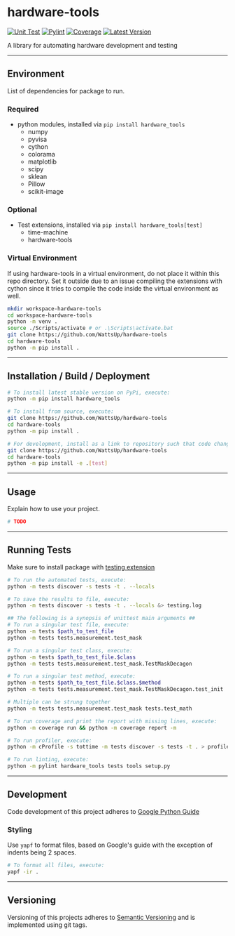 # hardware-tools
[![Unit Test][unittest-image]][unittest-url] [![Pylint][pylint-image]][pylint-url] [![Coverage][coverage-image]][coverage-url] [![Latest Version][pypi-image]][pypi-url]

A library for automating hardware development and testing

----
## Environment
List of dependencies for package to run.
### Required
* python modules, installed via `pip install hardware_tools`
  * numpy
  * pyvisa
  * cython
  * colorama
  * matplotlib
  * scipy
  * sklean
  * Pillow
  * scikit-image

### Optional
* Test extensions, installed via `pip install hardware_tools[test]`
  * time-machine
  * hardware-tools

### Virtual Environment
If using hardware-tools in a virtual environment, do not place it within this repo directory. Set it outside due to an issue compiling the extensions with cython since it tries to compile the code inside the virtual environment as well.
```bash
mkdir workspace-hardware-tools
cd workspace-hardware-tools
python -m venv .
source ./Scripts/activate # or .\Scripts\activate.bat
git clone https://github.com/WattsUp/hardware-tools
cd hardware-tools
python -m pip install .
```
----
## Installation / Build / Deployment
```bash
# To install latest stable version on PyPi, execute:
python -m pip install hardware_tools

# To install from source, execute:
git clone https://github.com/WattsUp/hardware-tools
cd hardware-tools
python -m pip install .

# For development, install as a link to repository such that code changes are used. And include testing packages
git clone https://github.com/WattsUp/hardware-tools
cd hardware-tools
python -m pip install -e .[test]
```

----
## Usage
Explain how to use your project.
```Python
# TODO
```
----
## Running Tests
Make sure to install package with [testing extension](#optional)
```bash
# To run the automated tests, execute:
python -m tests discover -s tests -t . --locals

# To save the results to file, execute:
python -m tests discover -s tests -t . --locals &> testing.log

## The following is a synopsis of unittest main arguments ##
# To run a singular test file, execute:
python -m tests $path_to_test_file
python -m tests tests.measurement.test_mask

# To run a singular test class, execute:
python -m tests $path_to_test_file.$class
python -m tests tests.measurement.test_mask.TestMaskDecagon

# To run a singular test method, execute:
python -m tests $path_to_test_file.$class.$method
python -m tests tests.measurement.test_mask.TestMaskDecagon.test_init

# Multiple can be strung together
python -m tests tests.measurement.test_mask tests.test_math
```
```bash
# To run coverage and print the report with missing lines, execute:
python -m coverage run && python -m coverage report -m

# To run profiler, execute:
python -m cProfile -s tottime -m tests discover -s tests -t . > profile.log

# To run linting, execute:
python -m pylint hardware_tools tests tools setup.py
```
----
## Development
Code development of this project adheres to [Google Python Guide](https://google.github.io/styleguide/pyguide.html)

### Styling
Use `yapf` to format files, based on Google's guide with the exception of indents being 2 spaces.
```bash
# To format all files, execute:
yapf -ir .
```

---
## Versioning
Versioning of this projects adheres to [Semantic Versioning](https://semver.org/spec/v2.0.0.html) and is implemented using git tags.

[pypi-image]: https://img.shields.io/pypi/v/hardware-tools.svg
[pypi-url]: https://pypi.python.org/pypi/hardware-tools/
[unittest-image]: https://github.com/WattsUp/hardware-tools/actions/workflows/test.yml/badge.svg
[unittest-url]: https://github.com/WattsUp/hardware-tools/actions/workflows/test.yml
[pylint-image]: https://github.com/WattsUp/hardware-tools/actions/workflows/lint.yml/badge.svg
[pylint-url]: https://github.com/WattsUp/hardware-tools/actions/workflows/lint.yml
[coverage-image]: https://img.shields.io/endpoint?url=https://gist.githubusercontent.com/WattsUp/36d9705addcd44fb0fccec1d23dc1338/raw/hardware-tools__heads_master.json
[coverage-url]: https://github.com/WattsUp/hardware-tools/actions/workflows/coverage.yml